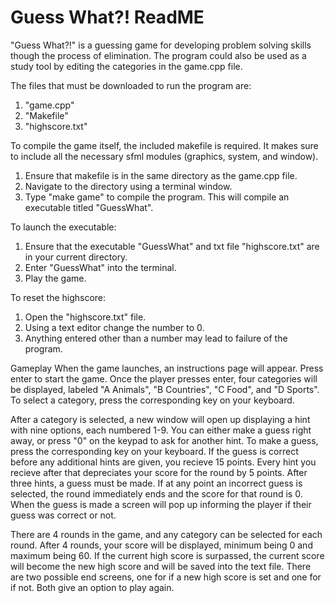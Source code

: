 # Guess What?! ReadME

"Guess What?!" is a guessing game for developing problem solving skills though the process of elimination. The program could also be used as a study tool by editing the categories in the game.cpp file. 

The files that must be downloaded to run the program are:
1) "game.cpp"
2) "Makefile"
3) "highscore.txt"

To compile the game itself, the included makefile is required. It makes sure to include all the necessary sfml modules (graphics, system, and window).
1) Ensure that makefile is in the same directory as the game.cpp file.
2) Navigate to the directory using a terminal window.
3) Type "make game" to compile the program. This will compile an executable titled "GuessWhat".

To launch the executable:
1) Ensure that the executable "GuessWhat" and txt file "highscore.txt" are in your current directory.
2) Enter "GuessWhat" into the terminal.
3) Play the game.

To reset the highscore:
1) Open the "highscore.txt" file.
2) Using a text editor change the number to 0.
3) Anything entered other than a number may lead to failure of the program.


Gameplay
When the game launches, an instructions page will appear. Press enter to start the game.
Once the player presses enter, four categories will be displayed, labeled "A Animals", "B Countries", "C Food", and "D Sports".
To select a category, press the corresponding key on your keyboard.

After a category is selected, a new window will open up displaying a hint with nine options, each numbered 1-9.
You can either make a guess right away, or press "0" on the keypad to ask for another hint.
To make a guess, press the corresponding key on your keyboard.
If the guess is correct before any additional hints are given, you recieve 15 points.
Every hint you recieve after that depreciates your score for the round by 5 points.
After three hints, a guess must be made.
If at any point an incorrect guess is selected, the round immediately ends and the score for that round is 0.
When the guess is made a screen will pop up informing the player if their guess was correct or not. 

There are 4 rounds in the game, and any category can be selected for each round.
After 4 rounds, your score will be displayed, minimum being 0 and maximum being 60.
If the current high score is surpassed, the current score will become the new high score and will be saved into the text file.
There are two possible end screens, one for if a new high score is set and one for if not. Both give an option to play again. 

